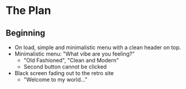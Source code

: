 # The Plan

## Beginning

- On load, simple and minimalistic menu with a clean header on top.
- Minimalistic menu: "What vibe are you feeling?"
  - "Old Fashioned", "Clean and Modern"
  - Second button cannot be clicked
- Black screen fading out to the retro site
  - "Welcome to my world..."
